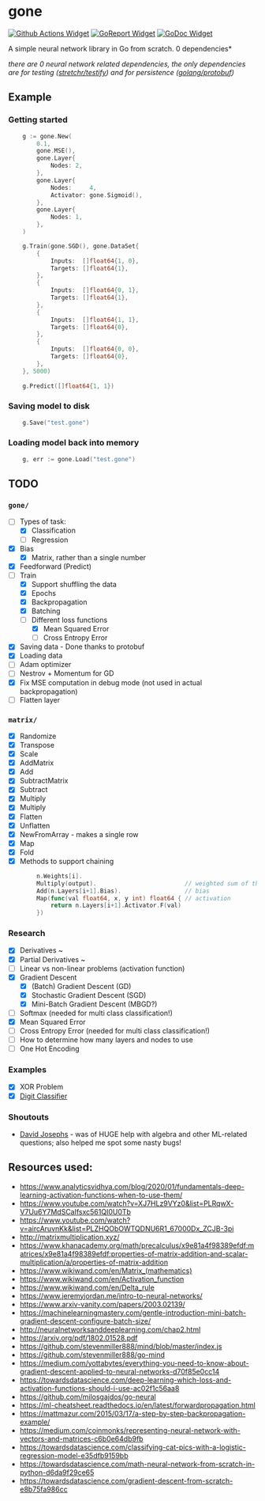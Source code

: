 # gone

[![Github Actions Widget]][github actions] [![GoReport Widget]][goreport] [![GoDoc Widget]][godoc]

A simple neural network library in Go from scratch. 0 dependencies\*

_there are 0 neural network related dependencies, the only dependencies are for testing ([stretchr/testify](github.com/stretchr/testify)) and for persistence ([golang/protobuf](github.com/golang/protobuf))_

[goreport widget]: https://goreportcard.com/badge/github.com/fr3fou/gone
[goreport]: https://goreportcard.com/report/github.com/fr3fou/gone
[github actions widget]: https://github.com/fr3fou/gone/workflows/Test/badge.svg
[github actions]: https://github.com/fr3fou/gone/actions
[godoc]: http://pkg.go.dev/github.com/fr3fou/gone
[godoc widget]: https://godoc.org/github.com/fr3fou/gone?status.svg

## Example

### Getting started

```go
	g := gone.New(
		0.1,
		gone.MSE(),
		gone.Layer{
			Nodes: 2,
		},
		gone.Layer{
			Nodes:     4,
			Activator: gone.Sigmoid(),
		},
		gone.Layer{
			Nodes: 1,
		},
	)

	g.Train(gone.SGD(), gone.DataSet{
		{
			Inputs:  []float64{1, 0},
			Targets: []float64{1},
		},
		{
			Inputs:  []float64{0, 1},
			Targets: []float64{1},
		},
		{
			Inputs:  []float64{1, 1},
			Targets: []float64{0},
		},
		{
			Inputs:  []float64{0, 0},
			Targets: []float64{0},
		},
	}, 5000)
	
	g.Predict([]float64{1, 1})
```

### Saving model to disk

```go
	g.Save("test.gone")

```

### Loading model back into memory

```go
	g, err := gone.Load("test.gone")
```

## TODO

### `gone/`

- [ ] Types of task:
  - [x] Classification
  - [ ] Regression
- [x] Bias
  - [x] Matrix, rather than a single number
- [x] Feedforward (Predict)
- [ ] Train
  - [x] Support shuffling the data
  - [x] Epochs
  - [x] Backpropagation
  - [x] Batching
  - [ ] Different loss functions
    - [x] Mean Squared Error
    - [ ] Cross Entropy Error
- [x] Saving data - Done thanks to protobuf
- [x] Loading data
- [ ] Adam optimizer
- [ ] Nestrov + Momentum for GD
- [x] Fix MSE computation in debug mode (not used in actual backpropagation)
- [ ] Flatten layer

### `matrix/`

- [x] Randomize
- [x] Transpose
- [x] Scale
- [x] AddMatrix
- [x] Add
- [x] SubtractMatrix
- [x] Subtract
- [x] Multiply
- [x] Multiply
- [x] Flatten
- [x] Unflatten
- [x] NewFromArray - makes a single row
- [x] Map
- [x] Fold
- [x] Methods to support chaining

```go
	    n.Weights[i].
		Multiply(output).                         // weighted sum of the previous layer)
		Add(n.Layers[i+1].Bias).                  // bias
		Map(func(val float64, x, y int) float64 { // activation
			return n.Layers[i+1].Activator.F(val)
		})
```

### Research

- [x] Derivatives ~
- [x] Partial Derivatives ~
- [ ] Linear vs non-linear problems (activation function)
- [x] Gradient Descent
  - [x] (Batch) Gradient Descent (GD)
  - [x] Stochastic Gradient Descent (SGD)
  - [x] Mini-Batch Gradient Descent (MBGD?)
- [ ] Softmax (needed for multi class classification!)
- [x] Mean Squared Error
- [ ] Cross Entropy Error (needed for multi class classification!)
- [ ] How to determine how many layers and nodes to use
- [ ] One Hot Encoding

### Examples

- [x] XOR Problem
- [x] [Digit Classifier](https://github.com/fr3fou/digit-classifier)

### Shoutouts

- [David Josephs](https://github.com/josephsdavid) - was of HUGE help with algebra and other ML-related questions; also helped me spot some nasty bugs!

## Resources used:

- https://www.analyticsvidhya.com/blog/2020/01/fundamentals-deep-learning-activation-functions-when-to-use-them/
- https://www.youtube.com/watch?v=XJ7HLz9VYz0&list=PLRqwX-V7Uu6Y7MdSCaIfsxc561QI0U0Tb
- https://www.youtube.com/watch?v=aircAruvnKk&list=PLZHQObOWTQDNU6R1_67000Dx_ZCJB-3pi
- http://matrixmultiplication.xyz/
- https://www.khanacademy.org/math/precalculus/x9e81a4f98389efdf:matrices/x9e81a4f98389efdf:properties-of-matrix-addition-and-scalar-multiplication/a/properties-of-matrix-addition
- https://www.wikiwand.com/en/Matrix_(mathematics)
- https://www.wikiwand.com/en/Activation_function
- https://www.wikiwand.com/en/Delta_rule
- https://www.jeremyjordan.me/intro-to-neural-networks/
- https://www.arxiv-vanity.com/papers/2003.02139/
- https://machinelearningmastery.com/gentle-introduction-mini-batch-gradient-descent-configure-batch-size/
- http://neuralnetworksanddeeplearning.com/chap2.html
- https://arxiv.org/pdf/1802.01528.pdf
- https://github.com/stevenmiller888/mind/blob/master/index.js
- https://github.com/stevenmiller888/go-mind
- https://medium.com/yottabytes/everything-you-need-to-know-about-gradient-descent-applied-to-neural-networks-d70f85e0cc14
- https://towardsdatascience.com/deep-learning-which-loss-and-activation-functions-should-i-use-ac02f1c56aa8
- https://github.com/milosgajdos/go-neural
- https://ml-cheatsheet.readthedocs.io/en/latest/forwardpropagation.html
- https://mattmazur.com/2015/03/17/a-step-by-step-backpropagation-example/
- https://medium.com/coinmonks/representing-neural-network-with-vectors-and-matrices-c6b0e64db9fb
- https://towardsdatascience.com/classifying-cat-pics-with-a-logistic-regression-model-e35dfb9159bb
- https://towardsdatascience.com/math-neural-network-from-scratch-in-python-d6da9f29ce65
- https://towardsdatascience.com/gradient-descent-from-scratch-e8b75fa986cc
